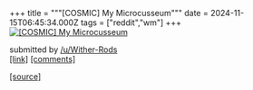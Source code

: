 +++
title = """[COSMIC] My Microcusseum"""
date = 2024-11-15T06:45:34.000Z
tags = ["reddit","wm"]
+++
[![[COSMIC] My Microcusseum](https://a.thumbs.redditmedia.com/6nqp14mGmkTMybcbHqleYG3LFMAfihnnh-Hxny8n5A8.jpg "[COSMIC] My Microcusseum")](https://www.reddit.com/r/unixporn/comments/1grqgw1/cosmic_my_microcusseum/)

submitted by [/u/Wither-Rods](https://www.reddit.com/user/Wither-Rods)  
[\[link\]](https://www.reddit.com/gallery/1grqgw1) [\[comments\]](https://www.reddit.com/r/unixporn/comments/1grqgw1/cosmic_my_microcusseum/)

[[source]](https://www.reddit.com/r/unixporn/comments/1grqgw1/cosmic_my_microcusseum/)
